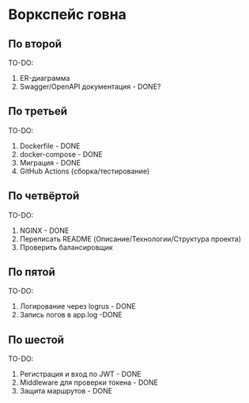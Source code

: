 # Воркспейс говна
## По второй
TO-DO:
1. ER-диаграмма
2. Swagger/OpenAPI документация - DONE?
## По третьей
TO-DO:
1. Dockerfile - DONE
2. docker-compose - DONE
3. Миграция - DONE
4. GitHub Actions (сборка/тестирование)
## По четвёртой
TO-DO:
1. NGINX - DONE
2. Переписать README (Описание/Технологии/Структура проекта)
3. Проверить балансировщик
## По пятой
TO-DO:
1. Логирование через logrus - DONE
2. Запись логов в app.log -DONE
## По шестой
TO-DO:
1. Регистрация и вход по JWT - DONE
2. Middleware для проверки токена - DONE
3. Защита маршрутов - DONE
